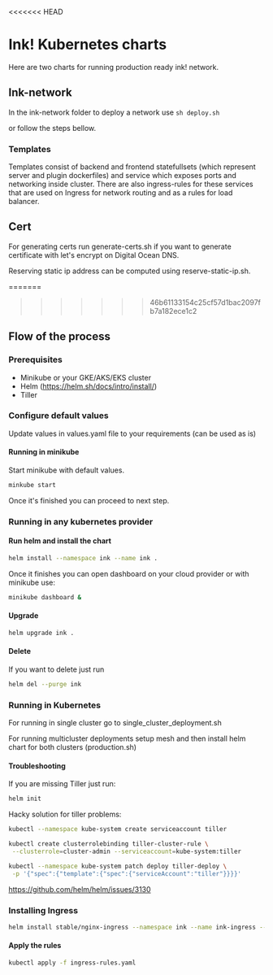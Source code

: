 <<<<<<< HEAD
# Ink! Kubernetes charts

Here are two charts for running production ready ink! network.

## Ink-network

In the ink-network folder to deploy a network use
`sh deploy.sh`

or follow the steps bellow.

### Templates

Templates consist of backend and frontend statefullsets (which represent server and plugin dockerfiles) and service which exposes ports and networking inside cluster. There are also ingress-rules for these services that are used on Ingress for network routing and as a rules for load balancer.

## Cert

For generating certs run generate-certs.sh if you want to generate certificate with let's encrypt on Digital Ocean DNS.

Reserving static ip address can be computed using reserve-static-ip.sh.

=======
>>>>>>> 46b61133154c25cf57d1bac2097fb7a182ece1c2
## Flow of the process

### Prerequisites

* Minikube or your GKE/AKS/EKS cluster
* Helm (https://helm.sh/docs/intro/install/)
* Tiller

### Configure default values

Update values in values.yaml file to your requirements (can be used as is)

#### Running in minikube

Start minikube with default values.

```bash
minkube start
```

Once it's finished you can proceed to next step.

### Running in any kubernetes provider

#### Run helm and install the chart

```bash
helm install --namespace ink --name ink .
```

Once it finishes you can open dashboard on your cloud provider or with minikube use:

```bash
minikube dashboard &
```

#### Upgrade

```bash
helm upgrade ink .
```

#### Delete

If you want to delete just run

```bash
helm del --purge ink
```

### Running in Kubernetes
For running in single cluster go to single_cluster_deployment.sh

For running multicluster deployments setup mesh and then install helm chart for both clusters (production.sh)

#### Troubleshooting

If you are missing Tiller just run:

```bash
helm init
```

Hacky solution for tiller problems:

```bash
kubectl --namespace kube-system create serviceaccount tiller

kubectl create clusterrolebinding tiller-cluster-rule \
 --clusterrole=cluster-admin --serviceaccount=kube-system:tiller

kubectl --namespace kube-system patch deploy tiller-deploy \
 -p '{"spec":{"template":{"spec":{"serviceAccount":"tiller"}}}}'
```

https://github.com/helm/helm/issues/3130

### Installing Ingress

```bash
helm install stable/nginx-ingress --namespace ink --name ink-ingress --set controller.replicaCount=2 --set rbac.create=true
```

#### Apply the rules

```bash
kubectl apply -f ingress-rules.yaml
```
